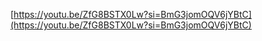 [https://youtu.be/ZfG8BSTX0Lw?si=BmG3jomOQV6jYBtC](https://youtu.be/ZfG8BSTX0Lw?si=BmG3jomOQV6jYBtC)